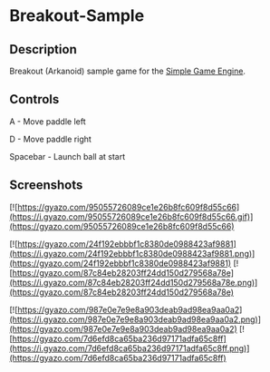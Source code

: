 # Breakout-Sample

## Description

Breakout (Arkanoid) sample game for the [Simple Game Engine](https://github.com/Flinnk/Simple-Game-Engine).

## Controls

A - Move paddle left

D - Move paddle right

Spacebar - Launch ball at start

## Screenshots

[![https://gyazo.com/95055726089ce1e26b8fc609f8d55c66](https://i.gyazo.com/95055726089ce1e26b8fc609f8d55c66.gif)](https://gyazo.com/95055726089ce1e26b8fc609f8d55c66)

[![https://gyazo.com/24f192ebbbf1c8380de0988423af9881](https://i.gyazo.com/24f192ebbbf1c8380de0988423af9881.png)](https://gyazo.com/24f192ebbbf1c8380de0988423af9881) [![https://gyazo.com/87c84eb28203ff24dd150d279568a78e](https://i.gyazo.com/87c84eb28203ff24dd150d279568a78e.png)](https://gyazo.com/87c84eb28203ff24dd150d279568a78e)

[![https://gyazo.com/987e0e7e9e8a903deab9ad98ea9aa0a2](https://i.gyazo.com/987e0e7e9e8a903deab9ad98ea9aa0a2.png)](https://gyazo.com/987e0e7e9e8a903deab9ad98ea9aa0a2) [![https://gyazo.com/7d6efd8ca65ba236d97171adfa65c8ff](https://i.gyazo.com/7d6efd8ca65ba236d97171adfa65c8ff.png)](https://gyazo.com/7d6efd8ca65ba236d97171adfa65c8ff)

